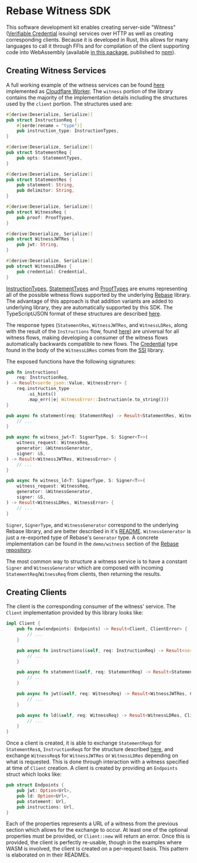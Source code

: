 # Rebase Witness SDK

This software development kit enables creating server-side "Witness" ([Verifiable Credential](https://www.w3.org/TR/vc-data-model/) issuing) services over HTTP as well as creating corresponding clients. Because it is developed in Rust, this allows for many languages to call it through FFIs and for compilation of the client supporting code into WebAssembly (available [in this package](https://github.com/spruceid/rebase/tree/main/js/rebase-client), published to [npm](https://www.npmjs.com/package/@rebase-xyz/rebase-client)).

## Creating Witness Services

A full working example of the witness services can be found [here](https://github.com/spruceid/rebase/tree/main/demo/witness) implemented as [Cloudflare Worker](https://workers.cloudflare.com/). The `witness` portion of the library contains the majority of the implementation details including the structures used by the `client` portion. The structures used are:

```rust
#[derive(Deserialize, Serialize)]
pub struct InstructionReq {
    #[serde(rename = "type")]
    pub instruction_type: InstructionTypes,
}

#[derive(Deserialize, Serialize)]
pub struct StatementReq {
    pub opts: StatementTypes,
}

#[derive(Deserialize, Serialize)]
pub struct StatementRes {
    pub statement: String,
    pub delimitor: String,
}

#[derive(Deserialize, Serialize)]
pub struct WitnessReq {
    pub proof: ProofTypes,
}

#[derive(Deserialize, Serialize)]
pub struct WitnessJWTRes {
    pub jwt: String,
}

#[derive(Deserialize, Serialize)]
pub struct WitnessLDRes {
    pub credential: Credential,
}
```

[InstructionTypes](https://github.com/spruceid/rebase/blob/main/rust/rebase/src/witness/instructions.rs#L21), [StatementTypes](https://github.com/spruceid/rebase/blob/main/rust/rebase/src/witness/statement_type.rs) and [ProofTypes](https://github.com/spruceid/rebase/blob/main/rust/rebase/src/witness/proof_type.rs) are enums representing all of the possible witness flows supported by the underlying [Rebase](https://github.com/spruceid/rebase/tree/main/rust/rebase) library. The advantage of this approach is that addition variants are added to underlying library, they are automatically supported by this SDK. The TypeScript/JSON format of these structures are described [here](https://github.com/spruceid/rebase/blob/main/demo/witness/endpoints.md).

The response types (`StatementRes`, `WitnessJWTRes`, and `WitnessLDRes`, along with the result of the `Instructions` flow, found [here](https://github.com/spruceid/rebase/blob/main/rust/rebase_witness_sdk/src/witness.rs)) are universal for all witness flows, making developing a consumer of the witness flows automatically backwards compatible to new flows. The [Credential](https://github.com/spruceid/ssi/blob/main/src/vc.rs#L44) type found in the body of the `WitnessLDRes` comes from the [SSI](https://github.com/spruceid/ssi) library.

The exposed functions have the following signatures:

```rust
pub fn instructions(
    req: InstructionReq,
) -> Result<serde_json::Value, WitnessError> {
    req.instruction_type
        .ui_hints()
        .map_err(|e| WitnessError::Instruction(e.to_string()))
}

pub async fn statement(req: StatementReq) -> Result<StatementRes, WitnessError> {
    // ...
}

pub async fn witness_jwt<T: SignerType, S: Signer<T>>(
    witness_request: WitnessReq,
    generator: &WitnessGenerator,
    signer: &S,
) -> Result<WitnessJWTRes, WitnessError> {
    // ...
}

pub async fn witness_ld<T: SignerType, S: Signer<T>>(
    witness_request: WitnessReq,
    generator: &WitnessGenerator,
    signer: &S,
) -> Result<WitnessLDRes, WitnessError> {
    // ...
}
```

`Signer`, `SignerType`, and `WitnessGenerator` correspond to the underlying Rebase library, and are better described in it's [README](https://github.com/spruceid/rebase/blob/main/README.md). `WitnessGenerator` is just a re-exported type of Rebase's `Generator` type. A concrete implementation can be found in the `demo/witness` section of the [Rebase repository](https://github.com/spruceid/rebase/tree/main/demo/witness).

The most common way to structure a witness service is to have a constant `Signer` and `WitnessGenerator` which are composed with incoming `StatementReq`/`WitnessReq` from clients, then returning the results.

## Creating Clients
The client is the corresponding consumer of the witness' service. The `Client` implementation provided by this library looks like:

```rust
impl Client {
    pub fn new(endpoints: Endpoints) -> Result<Client, ClientError> {
        // ...
    }

    pub async fn instructions(&self, req: InstructionReq) -> Result<serde_json::Value, ClientError> {
        // ...
    }

    pub async fn statement(&self, req: StatementReq) -> Result<StatementRes, ClientError> {
        // ...
    }

    pub async fn jwt(&self, req: WitnessReq) -> Result<WitnessJWTRes, ClientError> {
        // ... 
    }

    pub async fn ld(&self, req: WitnessReq) -> Result<WitnessLDRes, ClientError> {
        // ...
    }
}
```

Once a client is created, it is able to exchange `StatementReq`s for `StatementRes`s, `InstructionReq`s for the structure described [here](https://github.com/spruceid/rebase/blob/main/rust/rebase/src/witness/instructions.rs#L14), and exchange `WitnessReq`s for `WitnessJWTRes` or `WitnessLDRes` depending on what is requested. This is done through interaction with a witness specified at time of `Client` creation. A client is created by providing an `Endpoints` struct which looks like:

```rust
pub struct Endpoints {
    pub jwt: Option<Url>,
    pub ld: Option<Url>,
    pub statement: Url,
    pub instructions: Url,
}
```

Each of the properties represents a URL of a witness from the previous section which allows for the exchange to occur. At least one of the optional properties must be provided, or `Client::new` will return an error. Once this is provided, the client is perfectly re-usable, though in the examples where WASM is involved, the client is created on a per-request basis. This pattern is elaborated on in their READMEs.